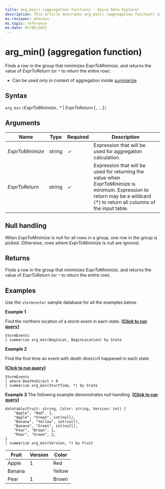 ```yaml
---
title: arg_min() (aggregation function) - Azure Data Explorer
description: This article describes arg_min() (aggregation function) in Azure Data Explorer.
ms.reviewer: alexans
ms.topic: reference
ms.date: 07/05/2022
---
```

# arg_min() (aggregation function)

Finds a row in the group that minimizes *ExprToMinimize*, and returns the value of *ExprToReturn* (or `*` to return the entire row).

* Can be used only in context of aggregation inside [summarize](summarizeoperator.md)

## Syntax

`arg_min` `(`*ExprToMinimize*`,` *\** | *ExprToReturn*  [`,` ...]`)`

## Arguments

| Name | Type | Required | Description |
|--|--|--|--|
| *ExprToMinimize*| string | &check; | Expression that will be used for aggregation calculation.
| *ExprToReturn* | string | &check; | Expression that will be used for returning the value when *ExprToMinimize* is minimum. Expression to return may be a wildcard (*) to return all columns of the input table. |
  
## Null handling

When *ExprToMinimize* is null for all rows in a group, one row in the group is picked. Otherwise, rows where *ExprToMinimize* is null are ignored.

## Returns

Finds a row in the group that minimizes *ExprToMinimize*, and returns the value of *ExprToReturn* (or `*` to return the entire row).

## Examples

Use the `stormcenter` sample database for all the examples below.

**Example 1**

Find the northern location of a storm event in each state.
**\[**[**Click to run query**](https://dataexplorer.azure.com/clusters/help/databases/Samples?query=H4sIAAAAAAAAAwsuyS/KdS1LzSspVuCqUSguzc1NLMqsSlVILEqPz83M03BKTc/M80ks0VGAsPKTE0sy8/M0FZIqFYJLEktSASw9sGhCAAAA)**\]**

```kusto
StormEvents 
| summarize arg_min(BeginLat, BeginLocation) by State
```

**Example 2**

Find the first time an event with death direct>0 happened in each state

**\[**[**Click to run query**](https://dataexplorer.azure.com/clusters/help/databases/Samples?query=H4sIAAAAAAAAAwsuyS/KdS1LzSsp5qpRKM9ILUpVcElNLMkodsksSk0uUbBTMABKFJfm5iYWZValKiQWpcfnZuZpBJckFpWEZOam6ihoaSokVSoABUpSAdlWy7VPAAAA)**\]**

```kusto
StormEvents
| where DeathsDirect > 0
| summarize arg_min(StartTime, *) by State
```

**Example 3**
The following example demonstrates null handling.
**\[**[**Click to run query**](https://dataexplorer.azure.com/clusters/kvc6bc487453a064d3c9de.northeurope/databases/new-free-database?query=H4sIAAAAAAAAA31PwQrCMAy97ytCT530osfdnKBX8SCIiHQsjEKWjrRjKH68nWwoguYdkry8l5DaxoSKUG+ld7GAEMVxY2Djycu7PaIE57kAxzGHcwYp1LrrCJUBdcA6paX5oneCyKlIHs09UT4JSssJo+KERH74K/m1ZI9WxnkpfuCP6zM/+1Ymu2QPCH3bWnF3BCvNtXWsp5cMLHKobvD6/wlU5dHuDwEAAA==)**\]**

```kusto
datatable(Fruit: string, Color: string, Version: int) [
    "Apple", "Red", 1,
    "Apple", "Green", int(null),
    "Banana", "Yellow", int(null),
    "Banana", "Green", int(null),
    "Pear", "Brown", 1,
    "Pear", "Green", 2,
]
| summarize arg_min(Version, *) by Fruit
```
| Fruit | Version | Color |
|--|--|--|
| Apple | 1 | Red |
| Banana |  | Yellow |
| Pear | 1 | Brown |
